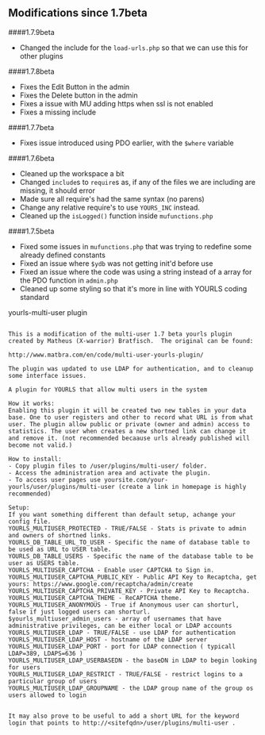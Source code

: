 Modifications since 1.7beta
---
####1.7.9beta
- Changed the include for the `load-urls.php` so that we can use this for other plugins

####1.7.8beta
- Fixes the Edit Button in the admin
- Fixes the Delete button in the admin
- Fixes a issue with MU adding https when ssl is not enabled
- Fixes a missing include

####1.7.7beta
- Fixes issue introduced using PDO earlier, with the `$where` variable

####1.7.6beta
- Cleaned up the workspace a bit
- Changed `include`s to `require`s as, if any of the files we are including are missing, it should error
- Made sure all require's had the same syntax (no parens)
- Change any relative require's to use `YOURS_INC` instead.
- Cleaned up the `isLogged()` function inside `mufunctions.php`
 
####1.7.5beta
- Fixed some issues in `mufunctions.php` that was trying to redefine some already defined constants
- Fixed an issue where `$ydb` was not getting init'd before use
- Fixed an issue where the code was using a string instead of a array for the PDO function in `admin.php`
- Cleaned up some styling so that it's more in line with YOURLS coding standard

yourls-multi-user plugin
~~~~~~~~~~~~~~~~~~~~~~~~

This is a modification of the multi-user 1.7 beta yourls plugin created by Matheus (X-warrior) Bratfisch.  The original can be found:

http://www.matbra.com/en/code/multi-user-yourls-plugin/

The plugin was updated to use LDAP for authentication, and to cleanup some interface issues.

A plugin for YOURLS that allow multi users in the system

How it works:
Enabling this plugin it will be created two new tables in your data base. One to user registers and other to record what URL is from what user. The plugin allow public or private (owner and admin) access to statistics. The user when creates a new shortned link can change it and remove it. (not recommended becaause urls already published will become not valid.)

How to install:
- Copy plugin files to /user/plugins/multi-user/ folder.
- Access the administration area and activate the plugin.
- To access user pages use yoursite.com/your-yourls/user/plugins/multi-user (create a link in homepage is highly recommended)

Setup:
If you want something different than default setup, achange your config file.
YOURLS_MULTIUSER_PROTECTED - TRUE/FALSE - Stats is private to admin and owners of shortned links.
YOURLS_DB_TABLE_URL_TO_USER - Specific the name of database table to be used as URL to USER table.
YOURLS_DB_TABLE_USERS - Specific the name of the database table to be user as USERS table.
YOURLS_MULTIUSER_CAPTCHA - Enable user CAPTCHA to Sign in.
YOURLS_MULTIUSER_CAPTCHA_PUBLIC_KEY - Public API Key to Recaptcha, get yours: https://www.google.com/recaptcha/admin/create
YOURLS_MULTIUSER_CAPTCHA_PRIVATE_KEY - Private API Key to Recaptcha.
YOURLS_MULTIUSER_CAPTCHA_THEME - ReCAPTCHA theme.
YOURLS_MULTIUSER_ANONYMOUS - True if Anonymous user can shorturl, false if just logged users can shorturl.
$yourls_multiuser_admin_users - array of usernames that have administrative privileges, can be either local or LDAP accounts
YOURLS_MULTIUSER_LDAP - TRUE/FALSE - use LDAP for authentication
YOURLS_MULTIUSER_LDAP_HOST - hostname of the LDAP server
YOURLS_MULTIUSER_LDAP_PORT - port for LDAP connection ( typicall LDAP=389, LDAPS=636 )
YOURLS_MULTIUSER_LDAP_USERBASEDN - the baseDN in LDAP to begin looking for users
YOURLS_MULTIUSER_LDAP_RESTRICT - TRUE/FALSE - restrict logins to a particular group of users
YOURLS_MULTIUSER_LDAP_GROUPNAME - the LDAP group name of the group os users allowed to login 


It may also prove to be useful to add a short URL for the keyword login that points to http://<sitefqdn>/user/plugins/multi-user .
